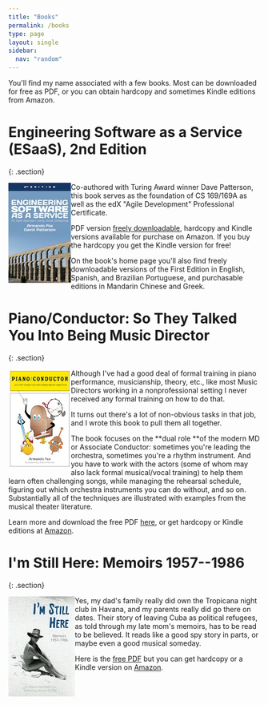 ```yaml
---
title: "Books"
permalink: /books
type: page
layout: single
sidebar:
  nav: "random"
---
```


You'll find my name associated with a few books. Most can be downloaded for free as PDF, or you can obtain hardcopy and sometimes Kindle editions from Amazon.




# Engineering Software as a Service (ESaaS), 2nd Edition
{: .section}

<img class="embed-left" align="left" src="/assets/img/books/esaas.jpeg">


Co-authored with Turing Award winner Dave Patterson, this book serves as the foundation of CS 169/169A as well as the edX "Agile Development" Professional Certificate.

PDF version [freely downloadable](http://www.saasbook.info/), hardcopy and Kindle versions available for purchase on Amazon. If you buy the hardcopy you get the Kindle version for free!

On the book's home page you'll also find freely downloadable versions of the First Edition in English, Spanish, and Brazilian Portuguese, and purchasable editions in Mandarin Chinese and Greek.

# Piano/Conductor: So They Talked You Into Being Music Director
{: .section}

<img class="embed-left" align="left" src="/assets/img/books/piano-conductor.jpeg">

Although I've had a good deal of formal training in piano performance, musicianship, theory, etc., like most Music Directors working in a nonprofessional setting I never received any formal training on how to do that.

It turns out there's a lot of non-obvious tasks in that job, and I wrote this book to pull them all together.

The book focuses on the **dual role **of the modern MD or Associate Conductor: sometimes you're leading the orchestra, sometimes you're a rhythm instrument. And you have to work with the actors (some of whom may also lack formal musical/vocal training) to help them learn often challenging songs, while managing the rehearsal schedule, figuring out which orchestra instruments you can do without, and so on. Substantially all of the techniques are illustrated with examples from the musical theater literature.

Learn more and download the free PDF [here](https://docs.google.com/viewer?a=v&pid=sites&srcid=ZGVmYXVsdGRvbWFpbnxhcm1hbmRvZm94fGd4OjQ1YTU1M2VhYjgzNDg5ZDE), or get hardcopy or Kindle editions at [Amazon](https://www.amazon.com/Piano-Conductor-Talked-Being-Director/dp/0984881298).

# I'm Still Here: Memoirs 1957--1986
{: .section}

<img class="embed-left" align="left" src="/assets/img/books/imstillhere.jpeg">

Yes, my dad's family really did own the Tropicana night club in Havana, and my parents really did go there on dates. Their story of leaving Cuba as political refugees, as told through my late mom's memoirs, has to be read to be believed. It reads like a good spy story in parts, or maybe even a good musical someday.

Here is the [free PDF](https://docs.google.com/viewer?a=v&pid=sites&srcid=ZGVmYXVsdGRvbWFpbnxhcm1hbmRvZm94fGd4OjE3YjYyY2IyODI1NWViYjU) but you can get hardcopy or a Kindle version on [Amazon](https://www.amazon.com/Still-Here-1957-1986-Martorell-2016-05-01/dp/B01K32C4DU).
